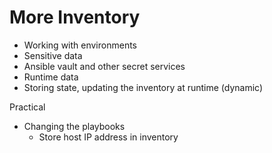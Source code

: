 # More Inventory

- Working with environments
- Sensitive data
- Ansible vault and other secret services
- Runtime data
- Storing state, updating the inventory at runtime (dynamic)

Practical
- Changing the playbooks
	- Store host IP address in inventory